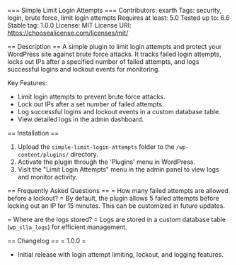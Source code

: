 === Simple Limit Login Attempts ===
Contributors: exarth
Tags: security, login, brute force, limit login attempts
Requires at least: 5.0
Tested up to: 6.6
Stable tag: 1.0.0
License: MIT
License URI: https://choosealicense.com/licenses/mit/

== Description ==
A simple plugin to limit login attempts and protect your WordPress site against brute force attacks. It tracks failed login attempts, locks out IPs after a specified number of failed attempts, and logs successful logins and lockout events for monitoring.

Key Features:
- Limit login attempts to prevent brute force attacks.
- Lock out IPs after a set number of failed attempts.
- Log successful logins and lockout events in a custom database table.
- View detailed logs in the admin dashboard.

== Installation ==
1. Upload the `simple-limit-login-attempts` folder to the `/wp-content/plugins/` directory.
2. Activate the plugin through the 'Plugins' menu in WordPress.
3. Visit the "Limit Login Attempts" menu in the admin panel to view logs and monitor activity.

== Frequently Asked Questions ==
= How many failed attempts are allowed before a lockout? =
By default, the plugin allows 5 failed attempts before locking out an IP for 15 minutes. This can be customized in future updates.

= Where are the logs stored? =
Logs are stored in a custom database table (`wp_slla_logs`) for efficient management.

== Changelog ==
= 1.0.0 =
* Initial release with login attempt limiting, lockout, and logging features.
